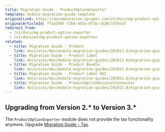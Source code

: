 ```yaml
---
title: Migration Guide - ProductOptionExporter
template: module-migration-guide-template
originalLink: https://documentation.spryker.com/v1/docs/mg-product-option-exporter
originalArticleId: ffaa394f-f3b6-451e-bf1b-c626c73f8e1f
redirect_from:
  - /v1/docs/mg-product-option-exporter
  - /v1/docs/en/mg-product-option-exporter
related:
  - title: Migration Guide - Product
    link: docs/scos/dev/module-migration-guides/201811.0/migration-guide-product.html
  - title: Migration Guide - Product Label
    link: docs/scos/dev/module-migration-guides/201811.0/migration-guide-productlabel.html
  - title: Migration Guide - Product Bundle
    link: docs/scos/dev/module-migration-guides/201811.0/migration-guide-productbundle.html
  - title: Migration Guide - Product Label GUI
    link: docs/scos/dev/module-migration-guides/201811.0/migration-guide-productlabelgui.html
  - title: Migration Guide - ProductOptionDiscountConnector
    link: docs/scos/dev/module-migration-guides/201811.0/migration-guide-productoptiondiscountconnector.html
---
```


## Upgrading from Version 2.* to Version 3.*

The `ProductOptionExporter`  module does not provide the tax functionality anymore. Upgrade [Migration Guide - Tax](/docs/scos/dev/module-migration-guides/{{page.version}}/migration-guide-tax.html).
